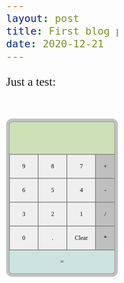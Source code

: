 ```yaml
---
layout: post
title: First blog post
date: 2020-12-21
---
```

Just a test:
<html>
<style>
html {
	box-sizing: border-box;
}
*, *:before, *:after {
	box-sizing: inherit;
}
body {
	max-width: 25rem;
	min-width: 15rem;
	font-family: "Kanit", "sans-serif";
	font-size: 2rem;
	margin: auto;
}
p {
	overflow-wrap: break-word;
	width: 100%;
	margin: 0;
}
.grid-container {
	width: 100%;
	display: grid;
	grid-template-columns: repeat (4, 1fr);
	grid-template-rows: repeat (3, 1fr);
	border: 0.5rem solid #c2c2c2;
	border-radius: 1rem;
	background-color: gray;
	margin-top: 5rem;
}
.header {
	width: 100%;
	min-height: 5.5rem;
	overflow: hidden;
	grid-area: 1/1/1/5;
	background-color: #cde0b6;
	border: 0.1rem solid gray;
	border-bottom: 0.05rem solid gray;
	border-radius: 0.5rem 0.5rem 0 0;
	padding: 1rem;
}
.numbers {
	display: grid;
	grid-template-columns: 1fr 1fr 1fr;
	grid-area: 2/1/3/4;
	border-left: 0.05rem solid gray;
}
.symbols {
	display: grid;
	grid-area: 2/4/3/5;
}
.symbols>input[type=button] {
	background-color: #bfbfbf;
	border-right: 0.1rem solid gray;
}
.equals {
	grid-area: 5/1/5/5;
}
.equals>input[type=button] {
	width: 100%;
	background-color: #cce3e1;
	border-radius: 0 0 0.5rem 0.5rem;
	border: 0.1rem solid gray;
	border-top: 0.05rem solid gray;
}
input[type=button] {
	border: 0.05rem solid gray;
	height: 4rem;
	font-size: 1rem;
	font-family: "Kanit"
}
input[type=button]:hover {
	background-color: gray;
	color: white;
}
input[type=button]:active {
	transform: translateY(0.2rem);
}
input[type=button]:focus {
	outline: none;
	box-shadow: none;
}

</style>
<script>
let inputString = [];
const symbols = ["+", "-", "/", "*"];

function displayInput(input) {
	const lastChar = inputString[inputString.length - 1];
	//special conditions when input is "+", "-", "/" or "*"
	if (symbols.includes(input)) {
		if (inputString.length === 0) {
			console.log("enter a number");
		} else if (symbols.includes(lastChar) || lastChar === ".") {
			inputString = inputString.substring(0, inputString.length - 1) + input;
		} else inputString += input;
	}
	//special conditions when input is "."
	else if (input === ".") {
		if (inputString.length === 0 || symbols.includes(lastChar)) {
			inputString = inputString + "0.";
		} else if (lastChar === ".") {
			inputString = inputString.substring(0, inputString.length - 1) + input;
		} else inputString += input;
	}
	//conditions for all other inputs
	else {
		inputString += input;
	}
	document.getElementById("display").innerHTML = inputString;
}

function clearInput() {
	inputString = [];
	document.getElementById("display").innerHTML = inputString;
}

function calculate() {
	//generate separate arrays of numbers and symbols using regular expressions
	let numArr = inputString.split(/\+|\-|\*|\//g);
	let symbolArr = inputString.replace(/[0-9]|\./g, "").split("");
	let result = parseFloat(numArr[0]);
	console.log(numArr);
	console.log(symbolArr);
	if (symbols.includes(inputString[inputString.length - 1])) {
		return;
	} else {
		for (let n = 1; n < numArr.length; n++) {
			if (symbolArr[n - 1] === "*") {
				result *= parseFloat(numArr[n]);
			} else if (symbolArr[n - 1] === "/") {
				result /= parseFloat(numArr[n]);
			} else if (symbolArr[n - 1] === "+") {
				result += parseFloat(numArr[n]);
			} else {
				result -= parseFloat(numArr[n]);
			}
		}
	}
	result = result;
	console.log(result);
	document.getElementById("display").innerHTML = result;
	inputString = [];
}
//adding numpad input functionality
function keyInput(event) {
	if (event.keyCode > 95 && event.keyCode < 106) {
		displayInput(parseInt(event.keyCode) - 96);
	} else if (event.keyCode === 106) {
		displayInput("*");
	} else if (event.keyCode === 107) {
		displayInput("+");
	} else if (event.keyCode === 109) {
		displayInput("-");
	} else if (event.keyCode === 110) {
		displayInput(".");
	} else if (event.keyCode === 111) {
		displayInput("/");
	} else if (event.keyCode === 13) {
		calculate();
	} else if (event.keyCode === 8) {
		clearInput();
	} else {
		return;
	}
}
window.addEventListener("keydown", keyInput);
</script>
<body>
	<div class="grid-container">
		<div class="header">
			<p id="display"></p>
		</div>
		<div class="numbers">
			<input id="9" onclick="displayInput(9)" type="button" value="9"> 
			<input id="8" onclick="displayInput(8)" type="button" value="8"> 
			<input id="7" onclick="displayInput(7)" type="button"value="7"> 
			<input id="6" onclick="displayInput(6)" type="button" value="6"> 
			<input id="5"onclick="displayInput(5)" type="button" value="5"> 
			<input id="4" onclick="displayInput(4)" type="button" value="4"> 
			<input id="3" onclick="displayInput(3)" type="button" value="3"> 
			<input id="2" onclick="displayInput(2)" type="button" value="2"> 
			<input id="1" onclick="displayInput(1)"type="button" value="1"> 
			<input id="0" onclick="displayInput(0)" type="button" value="0">
			<input id="decimal" onclick="displayInput('.')" type="button" value="."> 
			<input id="clear"onclick="clearInput()" type="button" value="Clear">
		</div>
		<div class="symbols">
			<input id="plus" onclick="displayInput('+')" type="button" value="+"> 
			<input id="minus" onclick="displayInput('-')" type="button" value="-"> 
			<input id="divide" onclick="displayInput('/')"type="button" value="/"> 
			<input id="multiply" onclick="displayInput('*')" type="button" value="*">
		</div>
		<div class="equals">
			<input id="equals" onclick="calculate()" type="button" value="=">
		</div>
	</div>
</body>
</html>
